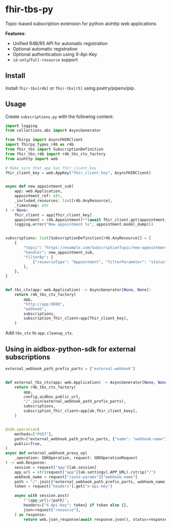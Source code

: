 # fhir-tbs-py

Topic-based subscription extension for python aiohttp web applications

**Features**:
- Unified R4B/R5 API for automatic registration
- Optional automatic registration
- Optional authentication using X-Api-Key
- `id-only`/`full-resource` support

## Install

Install `fhir-tbs[r4b]` or `fhir-tbs[r5]` using poetry/pipenv/pip.

## Usage

Create `subscriptions.py` with the following content:

```python
import logging
from collections.abc import AsyncGenerator

from fhirpy import AsyncFHIRClient
import fhirpy_types_r4b as r4b
from fhir_tbs import SubscriptionDefinition
from fhir_tbs.r4b import r4b_tbs_ctx_factory
from aiohttp import web

# Make sure that app has fhir_client_key
fhir_client_key = web.AppKey("fhir_client_key", AsyncFHIRClient)


async def new_appointment_sub(
    app: web.Application,
    appointment_ref: str,
    _included_resources: list[r4b.AnyResource],
    _timestamp: str
) -> None:
    fhir_client = app[fhir_client_key]
    appointment = r4b.Appointment(**(await fhir_client.get(appointment_ref)))
    logging.error("New appointment %s", appointment.model_dump())


subscriptions: list[SubscriptionDefinition[r4b.AnyResource]] = [
    {
        "topic": "https://example.com/SubscriptionTopic/new-appointment-event",
        "handler": new_appointment_sub,
        "filterBy": [
            {"resourceType": "Appointment", "filterParameter": "status", "value": "booked"}
        ],
    },
]


def tbs_ctx(app: web.Application) -> AsyncGenerator[None, None]:
    return r4b_tbs_ctx_factory(
        app,
        "http://app:8080",
        "webhook",
        subscriptions,
        subscription_fhir_client=app[fhir_client_key],
    )
```


Add `tbs_ctx` to `app.cleanup_ctx`.


## Using in aidbox-python-sdk for external subscriptions


```python
external_webhook_path_prefix_parts = ["external-webhook"]


def external_tbs_ctx(app: web.Application) -> AsyncGenerator[None, None]:
    return r4b_tbs_ctx_factory(
        app,
        config.aidbox_public_url,
        "/".join(external_webhook_path_prefix_parts),
        subscriptions,
        subscription_fhir_client=app[ak.fhir_client_keey],
    )


@sdk.operation(
    methods=["POST"],
    path=[*external_webhook_path_prefix_parts, {"name": "webhook-name"}],
    public=True,
)
async def external_webhook_proxy_op(
    _operation: SDKOperation, request: SDKOperationRequest
) -> web.Response:
    session = request["app"][ak.session]
    app_url = str(request["app"][ak.settings].APP_URL).rstrip("/")
    webhook_name = request["route-params"]["webhook-name"]
    path = "/".join([*external_webhook_path_prefix_parts, webhook_name])
    token = request["headers"].get("x-api-key")

    async with session.post(
        f"{app_url}/{path}",
        headers={"X-Api-Key": token} if token else {},
        json=request["resource"],
    ) as response:
        return web.json_response(await response.json(), status=response.status)
```

